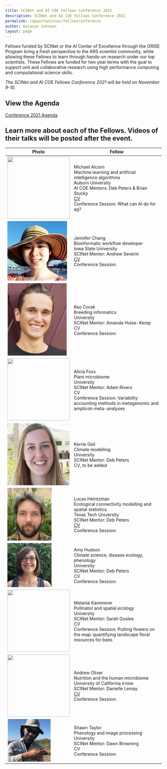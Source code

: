 ```yaml
---
title: SCINet and AI COE Fellows Conference 2021
description: SCINet and AI COE Fellows Conference 2021
permalink: /opportunities/fellowsconference
author: Delanie Johnson
layout: page
---
```


Fellows funded by SCINet or the AI Center of Excellence through the ORISE Program bring a fresh perspective to the ARS scientist community, while allowing these Fellows to learn through hands-on research under our top scientists. These Fellows are funded for two year terms with the goal to support unit and collaborative research using high performance computing and computational science skills. 

*The SCINet and AI COE Fellows Conference 2021 will be held on November 9-10.*

## View the Agenda

[Conference 2021 Agenda](/assets/docs/SCINet-AI-COE-Agenda-1018.docx)

## Learn more about each of the Fellows. Videos of their talks will be posted after the event.

Photo | Fellow  |
-----------|--------------------|
<img src="https://github.com/USDA-ARS-GBRU/scinet-site/blob/master/assets/img/team-images/michael-alcorn.jpg?raw=true" width="200" height="200"> | Michael Alcorn<br /> Machine learning and artificial intelligence algorithms<br /> Auburn University <br />AI COE Mentors: Deb Peters & Brian Stucky<br /> [CV](https://sites.google.com/view/michaelaalcorn/cv)<br /> Conference Session: What can AI do for ag? |
![](/assets/img/team-images/jennifer-chang.jpg) | Jennifer Chang<br /> Bioinformatic workflow developer<br /> Iowa State University <br />SCINet Mentor: Andrew Severin<br /> [CV](http://j23414.github.io/CV.pdf)<br /> Conference Session:  |
![](/assets/img/team-images/keo-corak.jpg) | Keo Corak<br /> Breeding informatics<br /> University <br />SCINet Mentor: Amanda Hulse-Kemp<br /> CV<br /> Conference Session:  |
<img src="https://github.com/USDA-ARS-GBRU/scinet-site/blob/master/assets/img/team-images/alicia-foxx.png?raw=true" width="200" height="200"> | Alicia Foxx<br /> Plant microbiome<br /> University <br />SCINet Mentor: Adam Rivers<br /> CV<br /> Conference Session: Variability accounting methods in metagenomic and amplicon meta-analyses|
<img src="https://github.com/USDA-ARS-GBRU/scinet-site/blob/master/assets/img/team-images/kerrie-geil-300-300.jpg?raw=true" width="200" height="200"> | Kerrie Geil<br /> Climate modelling<br /> University <br />SCINet Mentor: Deb Peters<br /> CV, to be added |
![](/assets/img/team-images/lucas-heintzman.png)  | Lucas Heintzman<br /> Ecological connectivity modelling and spatial statistics<br /> Texas Tech University <br />SCINet Mentor: Deb Peters<br /> [CV](https://drive.google.com/file/d/1uVq0Su0fWngLnzFM2bbZ42QNvRnP7Ogw/view)<br /> Conference Session: |
![](/assets/img/team-images/amy-hudson.png) | Amy Hudson<br /> Climate science, disease ecology, phenology<br /> University <br />SCINet Mentor: Deb Peters<br /> CV<br /> Conference Session:  |
<img src="https://github.com/USDA-ARS-GBRU/scinet-site/blob/master/assets/img/team-images/kammerer_userstory2.png?raw=true" width="200" height="200">  | Melanie Kammerer<br /> Pollinator and spatial ecology<br /> University <br />SCINet Mentor: Sarah Goslee<br /> CV<br /> Conference Session: Putting flowers on the map: quantifying landscape floral resources for bees |
<img src="https://github.com/USDA-ARS-GBRU/scinet-site/blob/master/assets/img/team-images/andrew-oliver.jpg" width="200" height="200"> | Andrew Oliver<br /> Nutrition and the human microbiome<br /> University of California Irvine <br />SCINet Mentor: Danielle Lemay<br /> [CV](https://drive.google.com/file/d/1ahre-c5Cis4wxqHcj1jO5I6-Z_83hXSA/view)<br /> Conference Session: |
![](/assets/img/team-images/shawn-taylor.png) | Shawn Taylor<br /> Phenology and image processing<br /> University <br />SCINet Mentor: Dawn Browning<br /> CV<br /> Conference Session: |
